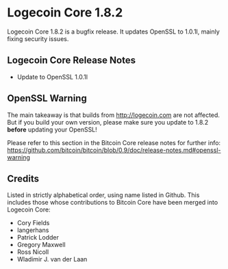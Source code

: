 # Logecoin Core 1.8.2

Logecoin Core 1.8.2 is a bugfix release. It updates OpenSSL to 1.0.1l, mainly fixing security issues.

## Logecoin Core Release Notes

* Update to OpenSSL 1.0.1l


## OpenSSL Warning

The main takeaway is that builds from http://logecoin.com are not affected. But if you build your own version,
please make sure you update to 1.8.2 **before** updating your OpenSSL!

Please refer to this section in the Bitcoin Core release notes for further info: https://github.com/bitcoin/bitcoin/blob/0.9/doc/release-notes.md#openssl-warning


## Credits

Listed in strictly alphabetical order, using name listed in Github. This
includes those whose contributions to Bitcoin Core have been merged
into Logecoin Core:

* Cory Fields
* langerhans
* Patrick Lodder
* Gregory Maxwell
* Ross Nicoll
* Wladimir J. van der Laan
